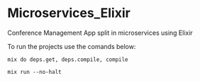 # Microservices_Elixir
Conference Management App split in microservices using Elixir

To run the projects use the comands below:


`mix do deps.get, deps.compile, compile`

`mix run --no-halt`


